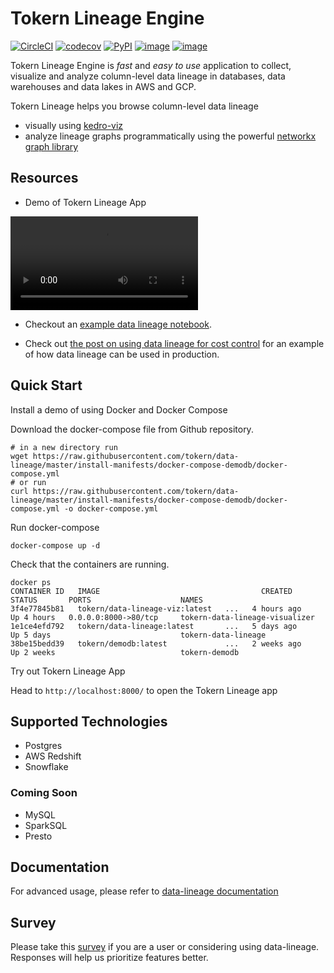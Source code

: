 # Tokern Lineage Engine

[![CircleCI](https://circleci.com/gh/tokern/data-lineage.svg?style=svg)](https://circleci.com/gh/tokern/data-lineage)
[![codecov](https://codecov.io/gh/tokern/data-lineage/branch/master/graph/badge.svg)](https://codecov.io/gh/tokern/data-lineage)
[![PyPI](https://img.shields.io/pypi/v/data-lineage.svg)](https://pypi.python.org/pypi/data-lineage)
[![image](https://img.shields.io/pypi/l/data-lineage.svg)](https://pypi.org/project/data-lineage/)
[![image](https://img.shields.io/pypi/pyversions/data-lineage.svg)](https://pypi.org/project/data-lineage/)


Tokern Lineage Engine is _fast_ and _easy to use_ application to collect, visualize and analyze 
column-level data lineage in databases, data warehouses and data lakes in AWS and GCP.

Tokern Lineage helps you browse column-level data lineage 
* visually using [kedro-viz](https://github.com/quantumblacklabs/kedro-viz)
* analyze lineage graphs programmatically using the powerful [networkx graph library](https://networkx.org/)

## Resources

* Demo of Tokern Lineage App

<video src="https://tokern.io/videos/data-lineage-reduced.webm" controls preload></video>

* Checkout an [example data lineage notebook](http://tokern.io/docs/data-lineage/example/).

* Check out [the post on using data lineage for cost control](https://tokern.io/blog/data-lineage-on-redshift/) for an 
example of how data lineage can be used in production.

## Quick Start

Install a demo of using Docker and Docker Compose

Download the docker-compose file from Github repository.


    # in a new directory run
    wget https://raw.githubusercontent.com/tokern/data-lineage/master/install-manifests/docker-compose-demodb/docker-compose.yml
    # or run
    curl https://raw.githubusercontent.com/tokern/data-lineage/master/install-manifests/docker-compose-demodb/docker-compose.yml -o docker-compose.yml


Run docker-compose
   

    docker-compose up -d


Check that the containers are running.


    docker ps
    CONTAINER ID   IMAGE                                    CREATED        STATUS       PORTS                    NAMES
    3f4e77845b81   tokern/data-lineage-viz:latest   ...   4 hours ago    Up 4 hours   0.0.0.0:8000->80/tcp     tokern-data-lineage-visualizer
    1e1ce4efd792   tokern/data-lineage:latest       ...   5 days ago     Up 5 days                             tokern-data-lineage
    38be15bedd39   tokern/demodb:latest             ...   2 weeks ago    Up 2 weeks                            tokern-demodb

Try out Tokern Lineage App

Head to `http://localhost:8000/` to open the Tokern Lineage app


## Supported Technologies

* Postgres
* AWS Redshift
* Snowflake

### Coming Soon

* MySQL
* SparkSQL
* Presto

## Documentation

For advanced usage, please refer to [data-lineage documentation](https://tokern.io/docs/data-lineage/index.html)
## Survey

Please take this [survey](https://forms.gle/p2oEQBJnpEguhrp3A) if you are a user or considering using data-lineage. Responses will help us prioritize features better. 
